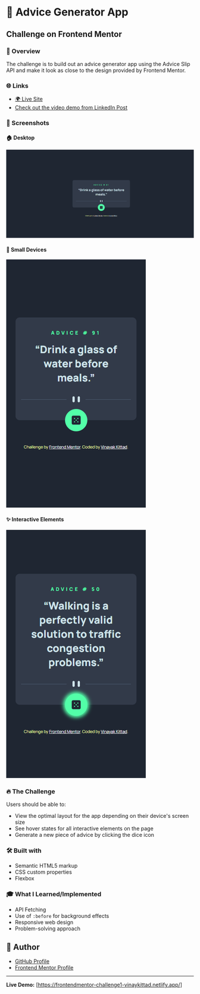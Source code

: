 # 🚀 Advice Generator App

## Challenge on Frontend Mentor

### 🌟 Overview

The challenge is to build out an advice generator app using the Advice Slip API and make it look as close to the design provided by Frontend Mentor.

### 🌐 Links

- [🌍 Live Site](https://frontendmentor-challenge1-vinaykittad.netlify.app/)
- [Check out the video demo from LinkedIn Post](https://www.linkedin.com/posts/vinay1998_frontenddevelopment-reactjs-react-activity-7129513375952240640-KlOW?utm_source=share&utm_medium=member_desktop)

### 📸 Screenshots

#### 🏠 Desktop
<img src="./readmeimages/Desktop_image_readme.png" alt="DESIGN">

#### 📱 Small Devices
<img src="./readmeimages/Mobile_image_readme.png" alt="DESIGN">

#### ✨ Interactive Elements
<img src="readmeimages/Mobile_image_Hover_readme.png" alt="DESIGN">

### 🔥 The Challenge

Users should be able to:

- View the optimal layout for the app depending on their device's screen size
- See hover states for all interactive elements on the page
- Generate a new piece of advice by clicking the dice icon

### 🛠️ Built with

- Semantic HTML5 markup
- CSS custom properties
- Flexbox

### 🎓 What I Learned/Implemented

- API Fetching
- Use of `:before` for background effects
- Responsive web design
- Problem-solving approach

## 👤 Author

- [GitHub Profile](https://github.com/VINAYAK9669)
- [Frontend Mentor Profile](https://www.frontendmentor.io/solutions/api-fetching-responsive-design-css-for-a-dynamic-user-experience-wy4yydAmii)

---

**Live Demo:** [https://frontendmentor-challenge1-vinaykittad.netlify.app/]
